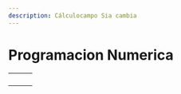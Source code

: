 ```yaml
---
description: Cálculocampo Sia cambia
---
```


# Programacion Numerica

|   |   |   |
| - | - | - |
|   |   |   |
|   |   |   |
|   |   |   |
|   |   |   |

###
